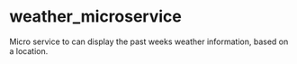 # weather_microservice
Micro service to can display the past weeks weather information, based on a location.
